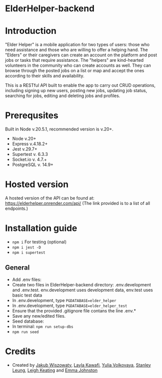 # ElderHelper-backend
# Introduction
"Elder Helper" is a mobile application for two types of users: those who need assistance and those who are willing to offer a helping hand. 
The "Elders" or their caregivers can create an account on the platform and post jobs or tasks that require assistance. The "helpers" are kind-hearted volunteers in the community who can create accounts as well. They can browse through the posted jobs on a list or map and accept the ones according to their skills and availability. 

This is a RESTful API built to enable the app to carry out CRUD operations, including signing up new users, posting new jobs, updating job status, searching for jobs, editing and deleting jobs and profiles. 

# Prerequsites
Built in Node v.20.5.1, recommended version is v.20+.
- Node v.20+
- Express v.4.18.2+
- Jest v.29.7+
- Supertest v. 6.3.3
- Socket.io v. 4.7.+
- PostgreSQL v. 14.9+
  
# Hosted version
A hosted version of the API can be found at: https://elderhelper.onrender.com/api/
(The link provided is to a list of all endpoints.)

# Installation guide
- ```npm i```
For testing (optional)
- ```npm i jest -D```
- ```npm i supertest ``` 
## General
- Add .env files:
- Create two files in ElderHelper-backend directory: .env.development and .env.test. env.development uses development data, env.test uses basic test data
- In .env.development, type ```PGDATABASE=elder_helper```
- In .env.development, type ```PGDATABASE=elder_helper_test```
- Ensure that the provided .gitignore file contans the line .env.*
- Save any new/edited files.
- Seed database:
- In terminal: ```npm run setup-dbs```
- ```npm run seed```
# Credits
- Created by [Jakub Wiszowaty](https://github.com/jwiszowaty), [Layla Kawafi](https://github.com/layla93k), [Yulia Volkovaya](https://github.com/yvevolk), [Stanley Leung](https://github.com/27stanley), [Leigh Keating](https://github.com/lkeating26) and [Emma Johnston](https://github.com/emmajohnston93)
